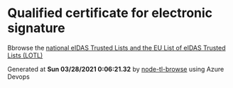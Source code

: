# Qualified certificate for electronic signature 
 Bbrowse the [national eIDAS Trusted Lists and the EU List of eIDAS Trusted Lists (LOTL)](https://webgate.ec.europa.eu/tl-browser/#/) 
 
 
Generated at **Sun 03/28/2021  0:06:21.32** by [node-tl-browse](https://github.com/ymedlop/node-tl-browser) using Azure Devops 
